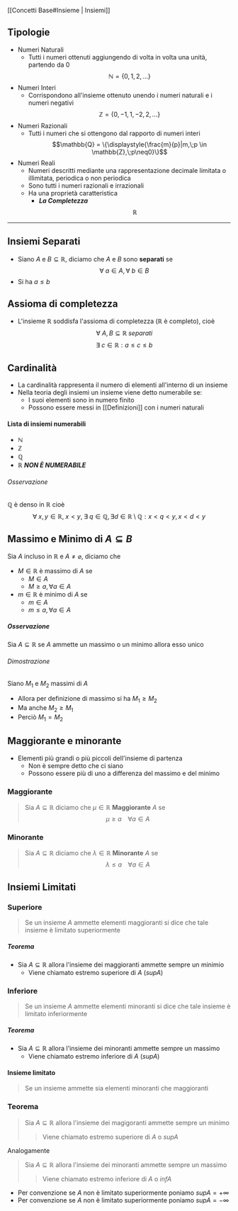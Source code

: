 [[Concetti Base#Insieme | Insiemi]]

## Tipologie
- Numeri Naturali
	- Tutti i numeri ottenuti aggiungendo di volta in volta una unità, partendo da 0
$$\mathbb{N} = \{0,1,2,...\}$$
- Numeri Interi
	- Corrispondono all'insieme ottenuto unendo i numeri naturali e i numeri negativi
$$\mathbb{Z} = \{0,-1,1,-2,2,...\}$$
- Numeri Razionali
	- Tutti i numeri che si ottengono dal rapporto di numeri interi
$$\mathbb{Q} = \{\displaystyle{\frac{m}{p}|m,\;p \in \mathbb{Z},\;p\neq0}\}$$
- Numeri Reali
	- Numeri descritti mediante una rappresentazione decimale limitata o illimitata, periodica o non periodica
	- Sono tutti i numeri razionali e irrazionali
	- Ha una proprietà caratteristica
		- ***La Completezza***
$$\mathbb{R}$$
 ---
## Insiemi Separati
- Siano $A$ e $B \subseteq \mathbb{R}$, diciamo che $A$ e $B$ sono **separati** se
$$\forall \;a \in A, \forall \;b \in B$$
- Si ha $a \leq b$
## Assioma di completezza
- L'insieme $\mathbb{R}$ soddisfa l'assioma  di completezza ($\mathbb{R}$ è completo), cioè
$$\forall \; A,B \subseteq \mathbb{R} \; separati$$
$$\exists \;c \in \mathbb{R}: a\leq c \leq b$$
## Cardinalità
- La cardinalità rappresenta il numero di elementi all'interno di un insieme
- Nella teoria degli insiemi un insieme viene detto numerabile se:
	- I suoi elementi sono in numero finito
	- Possono essere messi in [[Definizioni]] con i numeri naturali
#### Lista di insiemi numerabili
- $\mathbb{N}$
- $\mathbb{Z}$
- $\mathbb{Q}$
- $\mathbb{R}$ ***NON È NUMERABILE***
###### Osservazione
$\mathbb{Q}$ è denso in $\mathbb{R}$ cioè
$$\forall \; x,y \in \mathbb{R},\;x<y,\; \exists \;q \in \mathbb{Q}, \exists d \in \mathbb{R}\setminus\mathbb{Q}:x<q<y, x<d<y $$

## Massimo e Minimo di $A \subseteq B$
Sia $A$ incluso in $\mathbb{R}$ e $A \neq \varnothing$, diciamo che
- $M \in \mathbb{R}$ è massimo di $A$ se
	- $M \in A$
	- $M \geq a, \forall a \in A$
- $m \in \mathbb{R}$ è minimo di $A$ se
	- $m \in A$
	- $m \leq a, \forall a \in A$
##### Osservazione
Sia $A \subseteq \mathbb{R}$ se $A$ ammette un massimo o un minimo allora esso  unico
###### Dimostrazione
Siano $M_1$ e $M_2$ massimi di $A$
- Allora per definizione di massimo si ha $M_1\geq M_2$
- Ma anche $M_2\geq M_1$ 
- Perciò $M_1=M_2$
## Maggiorante e minorante
- Elementi più grandi o più piccoli dell'insieme di partenza
	- Non è sempre detto che ci siano
	- Possono essere più di uno a differenza del massimo e del minimo
### Maggiorante
> Sia $A\subseteq \mathbb{R}$ diciamo che $\mu \in \mathbb{R}$  **Maggiorante** $A$ se
> $$\mu \geq a\;\;\;\; \forall a\in A$$
### Minorante
> Sia $A\subseteq \mathbb{R}$ diciamo che $\lambda \in \mathbb{R}$  **Minorante** $A$ se
> $$\lambda \leq a\;\;\;\; \forall a\in A$$
## Insiemi Limitati
### Superiore
>Se un insieme $A$ ammette elementi maggioranti si dice che tale insieme è limitato superiormente
##### Teorema
- Sia $A \subseteq \mathbb{R}$ allora l'insieme dei maggioranti ammette sempre un minimio
	- Viene chiamato estremo superiore di $A$ ($supA$)

### Inferiore
>Se un insieme $A$ ammette elementi minoranti si dice che tale insieme è limitato inferiormente
##### Teorema
- Sia $A \subseteq \mathbb{R}$ allora l'insieme dei minoranti ammette sempre un massimo
	- Viene chiamato estremo inferiore di $A$ ($supA$)

#### Insieme limitato
> Se un insieme ammette sia elementi minoranti che maggioranti



### Teorema
>Sia $A \subseteq \mathbb{R}$ allora l'insieme dei magigoranti ammette sempre un minimo
>>Viene chiamato estremo superiore di $A$ o $supA$

Analogamente

>Sia $A \subseteq \mathbb{R}$ allora l'insieme dei minoranti ammette sempre un massimo
>>Viene chiamato estremo inferiore di $A$ o $infA$

- Per convenzione se $A$ non è limitato superiormente poniamo $supA =+\infty$
- Per convenzione se $A$ non è limitato superiormente poniamo $supA =-\infty$